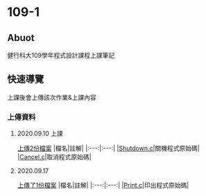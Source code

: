 # 109-1

## Abuot

健行科大109學年程式設計課程上課筆記

## 快速導覽

上課後會上傳該次作業&上課內容

### 上傳資料

1. 2020.09.10 上課

    [上傳2份檔案](https://github.com/james10949/109-1/tree/master/20200910)
    |檔名|註解|
    |:---:|:---:|
    |[Shutdown.c](https://github.com/james10949/109-1/tree/master/20200910/Shutdown.c)|關機程式原始碼|
    |[Cancel.c](https://github.com/james10949/109-1/tree/master/20200910/Cancel.c)|取消程式原始碼|

2. 2020.09.17

    [上傳了1份檔案](https://github.com/james10949/109-1/tree/master/20200917)
    |檔名|註解|
    |:---:|:---:|
    |[Print.c](https://github.com/james10949/109-1/tree/master/20200910/Print.c)|印出程式原始碼|
